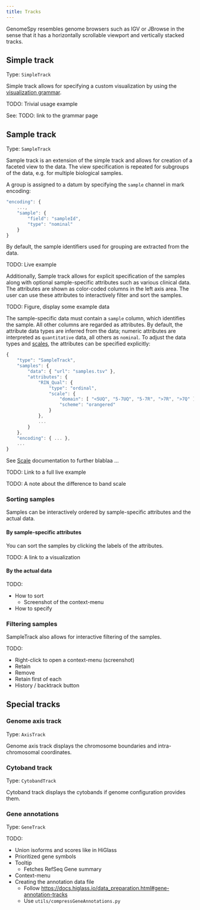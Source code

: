 ```yaml
---
title: Tracks
---
```


GenomeSpy resembles genome browsers such as IGV or JBrowse in the sense
that it has a horizontally scrollable viewport and vertically stacked tracks.

## Simple track

Type: `SimpleTrack`

Simple track allows for specifying a custom visualization by using the
[visualization grammar](grammar/grammar.md).

TODO: Trivial usage example

See: TODO: link to the grammar page

## Sample track

Type: `SampleTrack`

Sample track is an extension of the simple track and allows for creation of a
faceted view to the data. The view specification is repeated for subgroups of
the data, e.g. for multiple biological samples.

A group is assigned to a datum by specifying the `sample` channel in mark
encoding:

```javascript
"encoding": {
    ...,
    "sample": {
        "field": "sampleId",
        "type": "nominal"
    }
}
```

By default, the sample identifiers used for grouping are extracted from the data.

TODO: Live example

Additionally, Sample track allows for explicit specification of the samples
along with optional sample-specific attributes such as various clinical data.
The attributes are shown as color-coded columns in the left axis area. The
user can use these attributes to interactively filter and sort the samples.

TODO: Figure, display some example data

The sample-specific data must contain a `sample` column, which identifies the
sample. All other columns are regarded as attributes. By default, the
attribute data types are inferred from the data; numeric attributes are
interpreted as `quantitative` data, all others as `nominal`. To adjust the
data types and [scales](grammar/scale.md), the attributes can be specified
explicitly:

```javascript
{
    "type": "SampleTrack",
    "samples": {
        "data": { "url": "samples.tsv" },
        "attributes": {
            "RIN_Qual": {
                "type": "ordinal",
                "scale": {
                    "domain": [ "<5UQ", "5-7UQ", "5-7R", ">7R", ">7Q" ],
                    "scheme": "orangered"
                }
            },
            ...
        }
    },
    "encoding": { ... },
    ...
}
```

See [Scale](grammar/scale.md) documentation to further blablaa ...

TODO: Link to a full live example

TODO: A note about the difference to band scale

### Sorting samples

Samples can be interactively ordered by sample-specific attributes and the actual data.

#### By sample-specific attributes

You can sort the samples by clicking the labels of the attributes.

TODO: A link to a visualization

#### By the actual data

TODO:

* How to sort
  * Screenshot of the context-menu
* How to specify

### Filtering samples

SampleTrack also allows for interactive filtering of the samples.

TODO:

* Right-click to open a context-menu (screenshot)
* Retain
* Remove
* Retain first of each
* History / backtrack button

## Special tracks

### Genome axis track

Type: `AxisTrack`

Genome axis track displays the chromosome boundaries and intra-chromosomal
coordinates.

### Cytoband track

Type: `CytobandTrack`

Cytoband track displays the cytobands if genome configuration provides them.

### Gene annotations

Type: `GeneTrack`

TODO:

* Union isoforms and scores like in HiGlass
* Prioritized gene symbols
* Tooltip
  * Fetches RefSeq Gene summary
* Context-menu
* Creating the annotation data file
  * Follow https://docs.higlass.io/data_preparation.html#gene-annotation-tracks
  * Use `utils/compressGeneAnnotations.py`
